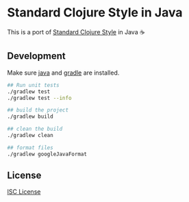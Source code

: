 # Standard Clojure Style in Java

This is a port of [Standard Clojure Style] in Java ☕

[Standard Clojure Style]:https://github.com/oakmac/standard-clojure-style-js

## Development

Make sure [java] and [gradle] are installed.

```sh
## Run unit tests
./gradlew test
./gradlew test --info

## build the project
./gradlew build

## clean the build
./gradlew clean

## format files
./gradlew googleJavaFormat
```

[java]:https://openjdk.org/
[gradle]:https://gradle.org/

## License

[ISC License](LICENSE.md)
